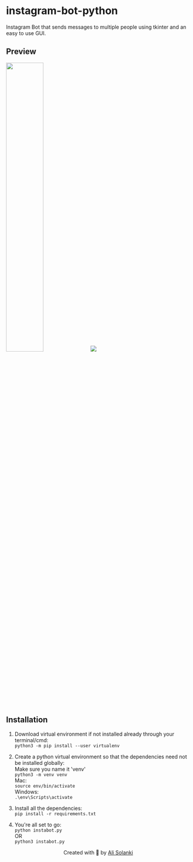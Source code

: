 # instagram-bot-python
Instagram Bot that sends messages to multiple people using tkinter and an easy to use GUI.

## Preview
<img width=45% src="https://github.com/alisolanki/instagram-bot-python/blob/master/2.png"/>
<img src="https://github.com/alisolanki/instagram-bot-python/blob/master/1.png"/>

## Installation
1. Download virtual environment if not installed already through your terminal/cmd:
<br/>`python3 -m pip install --user virtualenv`

2. Create a python virtual environment so that the dependencies need not be installed globally:
<br/>Make sure you name it 'venv'
<br/>`python3 -m venv venv`
<br/>Mac:
<br/>`source env/bin/activate`
<br/>Windows:
<br/>`.\env\Scripts\activate`

3. Install all the dependencies:
<br/>`pip install -r requirements.txt`

4. You're all set to go:
<br/>`python instabot.py`
<br/> OR
<br/>`python3 instabot.py`

<div align=center>
 Created with 💜 by <a href="https://www.buymeacoffee.com/alisolanki">Ali Solanki</a>
</div>
